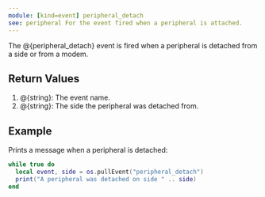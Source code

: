 ```yaml
---
module: [kind=event] peripheral_detach
see: peripheral For the event fired when a peripheral is attached.
---
```


The @{peripheral_detach} event is fired when a peripheral is detached from a side or from a modem.

## Return Values
1. @{string}: The event name.
2. @{string}: The side the peripheral was detached from.

## Example
Prints a message when a peripheral is detached:
```lua
while true do
  local event, side = os.pullEvent("peripheral_detach")
  print("A peripheral was detached on side " .. side)
end
```
